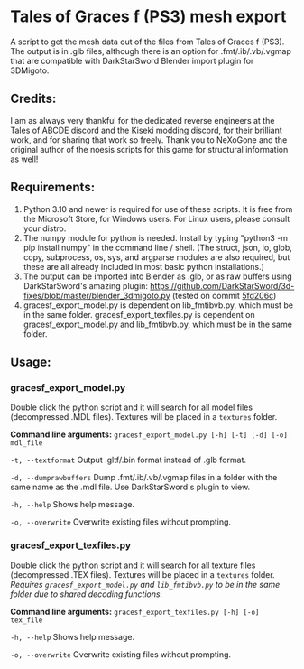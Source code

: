 # Tales of Graces f (PS3) mesh export
A script to get the mesh data out of the files from Tales of Graces f (PS3).  The output is in .glb files, although there is an option for .fmt/.ib/.vb/.vgmap that are compatible with DarkStarSword Blender import plugin for 3DMigoto.

## Credits:
I am as always very thankful for the dedicated reverse engineers at the Tales of ABCDE discord and the Kiseki modding discord, for their brilliant work, and for sharing that work so freely.  Thank you to NeXoGone and the original author of the noesis scripts for this game for structural information as well!

## Requirements:
1. Python 3.10 and newer is required for use of these scripts.  It is free from the Microsoft Store, for Windows users.  For Linux users, please consult your distro.
2. The numpy module for python is needed.  Install by typing "python3 -m pip install numpy" in the command line / shell.  (The struct, json, io, glob, copy, subprocess, os, sys, and argparse modules are also required, but these are all already included in most basic python installations.)
3. The output can be imported into Blender as .glb, or as raw buffers using DarkStarSword's amazing plugin: https://github.com/DarkStarSword/3d-fixes/blob/master/blender_3dmigoto.py (tested on commit [5fd206c](https://raw.githubusercontent.com/DarkStarSword/3d-fixes/5fd206c52fb8c510727d1d3e4caeb95dac807fb2/blender_3dmigoto.py))
4. gracesf_export_model.py is dependent on lib_fmtibvb.py, which must be in the same folder.  gracesf_export_texfiles.py is dependent on gracesf_export_model.py and lib_fmtibvb.py, which must be in the same folder.

## Usage:
### gracesf_export_model.py
Double click the python script and it will search for all model files (decompressed .MDL files).  Textures will be placed in a `textures` folder.

**Command line arguments:**
`gracesf_export_model.py [-h] [-t] [-d] [-o] mdl_file`

`-t, --textformat`
Output .gltf/.bin format instead of .glb format.

`-d, --dumprawbuffers`
Dump .fmt/.ib/.vb/.vgmap files in a folder with the same name as the .mdl file.  Use DarkStarSword's plugin to view.

`-h, --help`
Shows help message.

`-o, --overwrite`
Overwrite existing files without prompting.

### gracesf_export_texfiles.py
Double click the python script and it will search for all texture files (decompressed .TEX files).  Textures will be placed in a `textures` folder.  *Requires `gracesf_export_model.py` and `lib_fmtibvb.py` to be in the same folder due to shared decoding functions.*

**Command line arguments:**
`gracesf_export_texfiles.py [-h] [-o] tex_file`

`-h, --help`
Shows help message.

`-o, --overwrite`
Overwrite existing files without prompting.